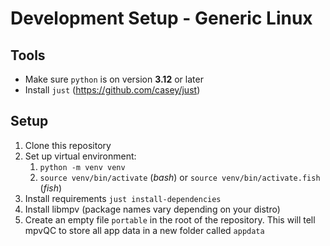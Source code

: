# Development Setup - Generic Linux

## Tools

* Make sure `python` is on version **3.12** or later
* Install `just` (https://github.com/casey/just)

## Setup

1. Clone this repository
1. Set up virtual environment:
    1. `python -m venv venv`
    1. `source venv/bin/activate` (*bash*) or `source venv/bin/activate.fish` (*fish*)
1. Install requirements `just install-dependencies`
1. Install libmpv (package names vary depending on your distro)
1. Create an empty file `portable` in the root of the repository.
   This will tell mpvQC to store all app data in a new folder called `appdata`
